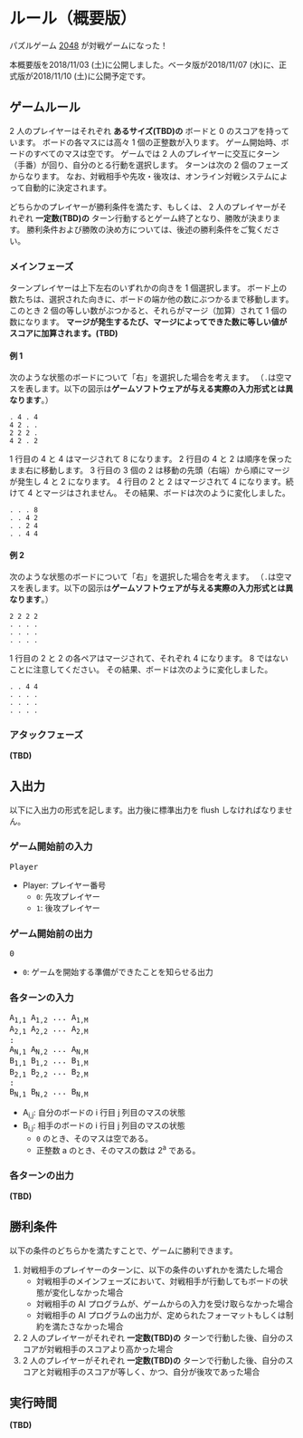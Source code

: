 # ルール（**概要版**）

パズルゲーム [2048](<https://ja.wikipedia.org/wiki/2048_(%E3%82%B2%E3%83%BC%E3%83%A0)>) が対戦ゲームになった！

本概要版を2018/11/03 (土)に公開しました。ベータ版が2018/11/07 (水)に、正式版が2018/11/10 (土)に公開予定です。

## ゲームルール

2 人のプレイヤーはそれぞれ **あるサイズ(TBD)の** ボードと 0 のスコアを持っています。
ボードの各マスには高々 1 個の正整数が入ります。
ゲーム開始時、ボードのすべてのマスは空です。
ゲームでは 2 人のプレイヤーに交互にターン（手番）が回り、自分のとる行動を選択します。
ターンは次の 2 個のフェーズからなります。
なお、対戦相手や先攻・後攻は、オンライン対戦システムによって自動的に決定されます。

どちらかのプレイヤーが勝利条件を満たす、もしくは、
2 人のプレイヤーがそれぞれ **一定数(TBD)の** ターン行動するとゲーム終了となり、勝敗が決まります。
勝利条件および勝敗の決め方については、後述の勝利条件をご覧ください。

### メインフェーズ

ターンプレイヤーは上下左右のいずれかの向きを 1 個選択します。
ボード上の数たちは、選択された向きに、ボードの端か他の数にぶつかるまで移動します。
このとき 2 個の等しい数がぶつかると、それらがマージ（加算）されて 1 個の数になります。
**マージが発生するたび、マージによってできた数に等しい値がスコアに加算されます。(TBD)**

#### 例 1

次のような状態のボードについて「右」を選択した場合を考えます。
（`.`は空マスを表します。以下の図示は**ゲームソフトウェアが与える実際の入力形式とは異なります**。）

```
. 4 . 4
4 2 . .
2 2 2 .
4 2 . 2
```

1 行目の 4 と 4 はマージされて 8 になります。
2 行目の 4 と 2 は順序を保ったまま右に移動します。
3 行目の 3 個の 2 は移動の先頭（右端）から順にマージが発生し 4 と 2 になります。
4 行目の 2 と 2 はマージされて 4 になります。続けて 4 とマージはされません。
その結果、ボードは次のように変化しました。

```
. . . 8
. . 4 2
. . 2 4
. . 4 4
```

#### 例 2

次のような状態のボードについて「右」を選択した場合を考えます。
（`.`は空マスを表します。以下の図示は**ゲームソフトウェアが与える実際の入力形式とは異なります**。）

```
2 2 2 2
. . . .
. . . .
. . . .
```

1 行目の 2 と 2 の各ペアはマージされて、それぞれ 4 になります。 8 ではないことに注意してください。
その結果、ボードは次のように変化しました。

```
. . 4 4
. . . .
. . . .
. . . .
```

### アタックフェーズ

**(TBD)**

## 入出力

以下に入出力の形式を記します。出力後に標準出力を flush しなければなりません。

### ゲーム開始前の入力

<pre>
Player
</pre>

- Player: プレイヤー番号
  - `0`: 先攻プレイヤー
  - `1`: 後攻プレイヤー

### ゲーム開始前の出力

<pre>
0
</pre>

- `0`: ゲームを開始する準備ができたことを知らせる出力

### 各ターンの入力

<pre>
A<sub>1,1</sub> A<sub>1,2</sub> ... A<sub>1,M</sub>
A<sub>2,1</sub> A<sub>2,2</sub> ... A<sub>2,M</sub>
:
A<sub>N,1</sub> A<sub>N,2</sub> ... A<sub>N,M</sub>
B<sub>1,1</sub> B<sub>1,2</sub> ... B<sub>1,M</sub>
B<sub>2,1</sub> B<sub>2,2</sub> ... B<sub>2,M</sub>
:
B<sub>N,1</sub> B<sub>N,2</sub> ... B<sub>N,M</sub>
</pre>

- A<sub>i,j</sub>: 自分のボードの i 行目 j 列目のマスの状態
- B<sub>i,j</sub>: 相手のボードの i 行目 j 列目のマスの状態
  - `0` のとき、そのマスは空である。
  - 正整数 a のとき、そのマスの数は 2<sup>a</sup> である。

### 各ターンの出力

**(TBD)**

## 勝利条件

以下の条件のどちらかを満たすことで、ゲームに勝利できます。

1. 対戦相手のプレイヤーのターンに、以下の条件のいずれかを満たした場合
   - 対戦相手のメインフェーズにおいて、対戦相手が行動してもボードの状態が変化しなかった場合
   - 対戦相手の AI プログラムが、ゲームからの入力を受け取らなかった場合
   - 対戦相手の AI プログラムの出力が、定められたフォーマットもしくは制約を満たさなかった場合
1. 2 人のプレイヤーがそれぞれ **一定数(TBD)の** ターンで行動した後、自分のスコアが対戦相手のスコアより高かった場合
1. 2 人のプレイヤーがそれぞれ **一定数(TBD)の** ターンで行動した後、自分のスコアと対戦相手のスコアが等しく、かつ、自分が後攻であった場合

## 実行時間

**(TBD)**
